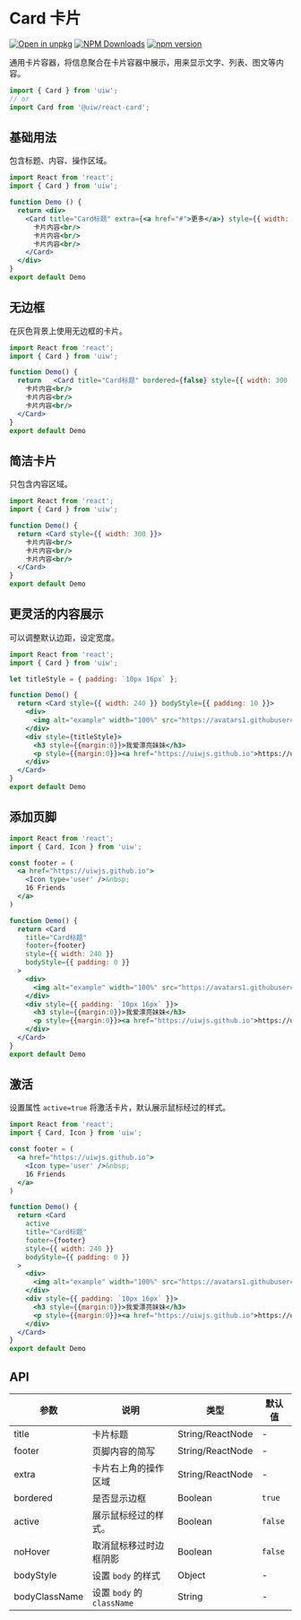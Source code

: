 Card 卡片
===

[![Open in unpkg](https://img.shields.io/badge/Open%20in-unpkg-blue)](https://uiwjs.github.io/npm-unpkg/#/pkg/@uiw/react-card/file/README.md)
[![NPM Downloads](https://img.shields.io/npm/dm/@uiw/react-card.svg?style=flat)](https://www.npmjs.com/package/@uiw/react-card)
[![npm version](https://img.shields.io/npm/v/@uiw/react-card.svg?label=@uiw/react-card)](https://npmjs.com/@uiw/react-card)

通用卡片容器，将信息聚合在卡片容器中展示，用来显示文字、列表、图文等内容。

```jsx
import { Card } from 'uiw';
// or
import Card from '@uiw/react-card';
```

## 基础用法

包含标题、内容、操作区域。

<!--rehype:codeSandbox=true&codePen=true--> 
```jsx mdx:preview
import React from 'react';
import { Card } from 'uiw';

function Demo () {
  return <div>
    <Card title="Card标题" extra={<a href="#">更多</a>} style={{ width: 300 }}>
      卡片内容<br/>
      卡片内容<br/>
      卡片内容<br/>
    </Card>
  </div>
}
export default Demo
```

## 无边框

在灰色背景上使用无边框的卡片。

<!--rehype:codeSandbox=true&codePen=true--> 
```jsx mdx:preview
import React from 'react';
import { Card } from 'uiw';

function Demo() {
  return   <Card title="Card标题" bordered={false} style={{ width: 300 }}>
    卡片内容<br/>
    卡片内容<br/>
    卡片内容<br/>
  </Card>
}
export default Demo
```

## 简洁卡片

只包含内容区域。

<!--rehype:bgWhite=true&codeSandbox=true&codePen=true--> 
```jsx mdx:preview
import React from 'react';
import { Card } from 'uiw';

function Demo() {
  return <Card style={{ width: 300 }}>
    卡片内容<br/>
    卡片内容<br/>
    卡片内容<br/>
  </Card>
}
export default Demo
```

## 更灵活的内容展示

可以调整默认边距，设定宽度。

<!--rehype:bgWhite=true&codeSandbox=true&codePen=true--> 
```jsx mdx:preview
import React from 'react';
import { Card } from 'uiw';

let titleStyle = { padding: `10px 16px` };

function Demo() {
  return <Card style={{ width: 240 }} bodyStyle={{ padding: 10 }}>
    <div>
      <img alt="example" width="100%" src="https://avatars1.githubusercontent.com/u/1680273?v=4" />
    </div>
    <div style={titleStyle}>
      <h3 style={{margin:0}}>我爱漂亮妹妹</h3>
      <p style={{margin:0}}><a href="https://uiwjs.github.io">https://uiwjs.github.io</a></p>
    </div>
  </Card>
}
export default Demo
```

## 添加页脚

<!--rehype:bgWhite=true&codeSandbox=true&codePen=true--> 
```jsx mdx:preview
import React from 'react';
import { Card, Icon } from 'uiw';

const footer = (
  <a href="https://uiwjs.github.io">
    <Icon type='user' />&nbsp;
    16 Friends
  </a>
)

function Demo() {
  return <Card
    title="Card标题"
    footer={footer}
    style={{ width: 240 }} 
    bodyStyle={{ padding: 0 }}
  >
    <div>
      <img alt="example" width="100%" src="https://avatars1.githubusercontent.com/u/1680273?v=4" />
    </div>
    <div style={{ padding: `10px 16px` }}>
      <h3 style={{margin:0}}>我爱漂亮妹妹</h3>
      <p style={{margin:0}}><a href="https://uiwjs.github.io">https://uiwjs.github.io</a></p>
    </div>
  </Card>
}
export default Demo
```

## 激活

设置属性 `active=true` 将激活卡片，默认展示鼠标经过的样式。

<!--rehype:bgWhite=true&codeSandbox=true&codePen=true--> 
```jsx mdx:preview
import React from 'react';
import { Card, Icon } from 'uiw';

const footer = (
  <a href="https://uiwjs.github.io">
    <Icon type='user' />&nbsp;
    16 Friends
  </a>
)

function Demo() {
  return <Card
    active
    title="Card标题"
    footer={footer}
    style={{ width: 240 }} 
    bodyStyle={{ padding: 0 }}
  >
    <div>
      <img alt="example" width="100%" src="https://avatars1.githubusercontent.com/u/1680273?v=4" />
    </div>
    <div style={{ padding: `10px 16px` }}>
      <h3 style={{margin:0}}>我爱漂亮妹妹</h3>
      <p style={{margin:0}}><a href="https://uiwjs.github.io">https://uiwjs.github.io</a></p>
    </div>
  </Card>
}
export default Demo
```

## API

| 参数 | 说明 | 类型 | 默认值 |
|--------- |-------- |--------- |-------- |
| title | 卡片标题 | String/ReactNode | - |
| footer | 页脚内容的简写 | String/ReactNode | - |
| extra | 卡片右上角的操作区域 | String/ReactNode | - |
| bordered | 是否显示边框 | Boolean | `true` |
| active | 展示鼠标经过的样式。 | Boolean | `false` |
| noHover | 取消鼠标移过时边框阴影 | Boolean | `false` |
| bodyStyle | 设置 `body` 的样式 | Object | - |
| bodyClassName | 设置 `body` 的 `className` | String | - |